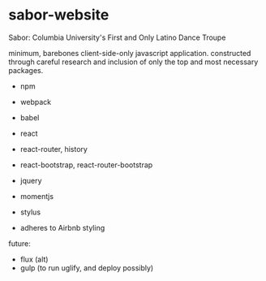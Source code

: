 # sabor-website
Sabor: Columbia University's First and Only Latino Dance Troupe

minimum, barebones client-side-only javascript application. constructed through careful research and inclusion of only the top and most necessary packages.

 - npm
 - webpack
 - babel

 - react
 - react-router, history
 - react-bootstrap, react-router-bootstrap


 - jquery
 - momentjs

 - stylus

 - adheres to Airbnb styling


future:
 - flux (alt)
 - gulp (to run uglify, and deploy possibly)

